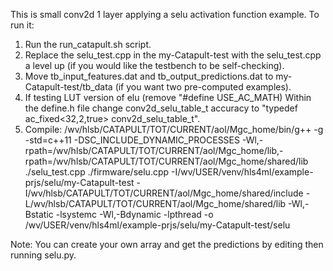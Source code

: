 This is small conv2d 1 layer applying a selu activation function example. To run it:
1. Run the run_catapult.sh script.
2. Replace the selu_test.cpp in the my-Catapult-test with the selu_test.cpp a level up (if you would like the testbench to be self-checking).
3. Move tb_input_features.dat and tb_output_predictions.dat to my-Catapult-test/tb_data (if you want two pre-computed examples).
4. If testing LUT version of elu (remove "#define USE_AC_MATH) Within the define.h file change conv2d_selu_table_t accuracy to "typedef ac_fixed<32,2,true> conv2d_selu_table_t".
5. Compile:
/wv/hlsb/CATAPULT/TOT/CURRENT/aol/Mgc_home/bin/g++ -g -std=c++11 -DSC_INCLUDE_DYNAMIC_PROCESSES -Wl,-rpath=/wv/hlsb/CATAPULT/TOT/CURRENT/aol/Mgc_home/lib,-rpath=/wv/hlsb/CATAPULT/TOT/CURRENT/aol/Mgc_home/shared/lib ./selu_test.cpp ./firmware/selu.cpp -I/wv/USER/venv/hls4ml/example-prjs/selu/my-Catapult-test -I/wv/hlsb/CATAPULT/TOT/CURRENT/aol/Mgc_home/shared/include -L/wv/hlsb/CATAPULT/TOT/CURRENT/aol/Mgc_home/shared/lib -Wl,-Bstatic -lsystemc -Wl,-Bdynamic -lpthread -o /wv/USER/venv/hls4ml/example-prjs/selu/my-Catapult-test/selu

Note: You can create your own array and get the predictions by editing then running selu.py. 
